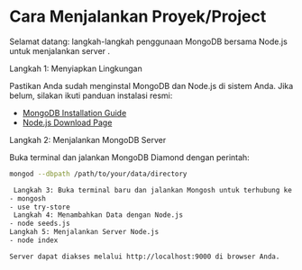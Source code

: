 # Cara Menjalankan Proyek/Project

Selamat datang:
langkah-langkah penggunaan MongoDB bersama Node.js untuk menjalankan server .

 Langkah 1: Menyiapkan Lingkungan

Pastikan Anda sudah menginstal MongoDB dan Node.js di sistem Anda. Jika belum, silakan ikuti panduan instalasi resmi:

- [MongoDB Installation Guide](https://docs.mongodb.com/manual/installation/)
- [Node.js Download Page](https://nodejs.org/)

 Langkah 2: Menjalankan MongoDB Server

Buka terminal dan jalankan MongoDB Diamond dengan perintah:

```bash
mongod --dbpath /path/to/your/data/directory

 Langkah 3: Buka terminal baru dan jalankan Mongosh untuk terhubung ke server MongoDB:
- mongosh
- use try-store
 Langkah 4: Menambahkan Data dengan Node.js
- node seeds.js
Langkah 5: Menjalankan Server Node.js
- node index

Server dapat diakses melalui http://localhost:9000 di browser Anda.
